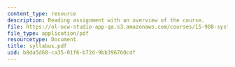 ```yaml
---
content_type: resource
description: Reading assignment with an overview of the course.
file: https://ol-ocw-studio-app-qa.s3.amazonaws.com/courses/15-988-system-dynamics-self-study-fall-1998-spring-1999/b8da5d68ca3501f6b72d9bb396760cdf_syllabus.pdf
file_type: application/pdf
resourcetype: Document
title: syllabus.pdf
uid: b8da5d68-ca35-01f6-b72d-9bb396760cdf
---
```

